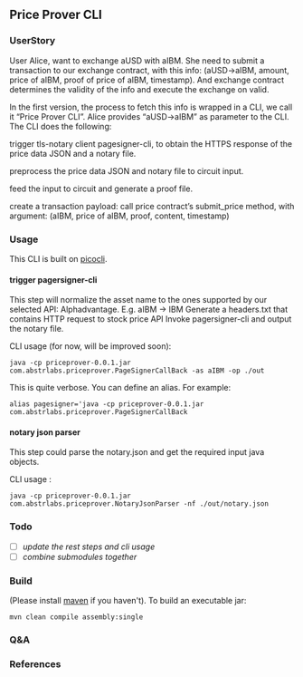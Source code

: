 ## Price Prover CLI
 
### UserStory
User Alice, want to exchange aUSD with aIBM. She need to submit a transaction to our exchange contract, with this info: (aUSD->aIBM, amount, price of aIBM, proof of price of aIBM, timestamp). And exchange contract determines the validity of the info and execute the exchange on valid.

In the first version, the process to fetch this info is wrapped in a CLI, we call it “Price Prover CLI”. Alice provides “aUSD->aIBM” as parameter to the CLI. The CLI does the following:

trigger tls-notary client pagesigner-cli, to obtain the HTTPS response of the price data JSON and a notary file.

preprocess the price data JSON and notary file to circuit input.

feed the input to circuit and generate a proof file.

create a transaction payload: call price contract’s submit_price method, with argument: (aIBM, price of aIBM, proof, content, timestamp)

### Usage
This CLI is built on [picocli](https://www.picocli.info).


#### trigger pagersigner-cli

This step will normalize the asset name to the ones supported by our selected API: Alphadvantage. E.g. aIBM → IBM
Generate a headers.txt that contains HTTP request to stock price API
Invoke pagersigner-cli and output the notary file.

CLI usage (for now, will be improved soon):
```
java -cp priceprover-0.0.1.jar com.abstrlabs.priceprover.PageSignerCallBack -as aIBM -op ./out
```
This is quite verbose. You can define an alias. For example:

```alias pagesigner='java -cp priceprover-0.0.1.jar com.abstrlabs.priceprover.PageSignerCallBack```

#### notary json parser
This step could parse the notary.json and get the required input java objects.

CLI usage :
```
java -cp priceprover-0.0.1.jar com.abstrlabs.priceprover.NotaryJsonParser -nf ./out/notary.json
```

### Todo
- [ ] *update the rest steps and cli usage*
- [ ] *combine submodules together*

### Build
(Please install [maven](https://maven.apache.org/guides/getting-started/maven-in-five-minutes.html) if you haven't). To build an executable jar:

`mvn clean compile assembly:single`

### Q&A

### References
